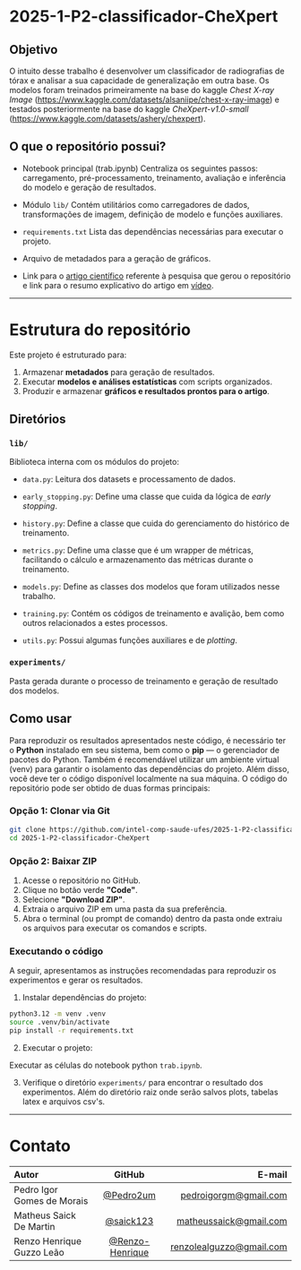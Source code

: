 # 2025-1-P2-classificador-CheXpert

## Objetivo

O intuito desse trabalho é desenvolver um classificador de radiografias de tórax e analisar a sua capacidade de generalização em outra base. Os modelos foram treinados primeiramente na base do kaggle *Chest X-ray Image* (<https://www.kaggle.com/datasets/alsaniipe/chest-x-ray-image>) e testados posteriormente na base do kaggle *CheXpert-v1.0-small* (<https://www.kaggle.com/datasets/ashery/chexpert>).

## O que o repositório possui?

* Notebook principal (trab.ipynb)
Centraliza os seguintes passos: carregamento, pré-processamento, treinamento, avaliação e inferência do modelo e geração de resultados.

* Módulo `lib/`
Contém utilitários como carregadores de dados, transformações de imagem, definição de modelo e funções auxiliares.

* `requirements.txt`
Lista das dependências necessárias para executar o projeto.

* Arquivo de metadados para a geração de gráficos.

* Link para o [artigo científico](./Transfer_Learning_para_Generalizacao_de_Redes_Neurais_Convolucionais_em_Radiografias_de_Torax.pdf) referente à pesquisa que gerou o repositório e link para o resumo explicativo do artigo em [vídeo](https://youtu.be/h2hNoge2ouY).

---
# Estrutura do repositório
Este projeto é estruturado para:
1. Armazenar **metadados** para geração de resultados.
2. Executar **modelos e análises estatísticas** com scripts organizados.
3. Produzir e armazenar **gráficos e resultados prontos para o artigo**.

## Diretórios

### `lib/`
Biblioteca interna com os módulos do projeto:

* `data.py`: Leitura dos datasets e processamento de dados.

* `early_stopping.py`: Define uma classe que cuida da lógica de *early stopping*.
  
* `history.py`: Define a classe que cuida do gerenciamento do histórico de treinamento.
  
* `metrics.py`: Define uma classe que é um wrapper de métricas, facilitando o cálculo e armazenamento das métricas durante o treinamento.
  
* `models.py`: Define as classes dos modelos que foram utilizados nesse trabalho.
  
* `training.py`: Contém os códigos de treinamento e avalição, bem como outros relacionados a estes processos.

* `utils.py`: Possui algumas funções auxiliares e de *plotting*.

### `experiments/`
Pasta gerada durante o processo de treinamento e geração de resultado dos modelos.


## Como usar

Para reproduzir os resultados apresentados neste código, é necessário ter o **Python** instalado em seu sistema, bem como o **pip** — o gerenciador de pacotes do Python. Também é recomendável utilizar um ambiente virtual (venv) para garantir o isolamento das dependências do projeto. Além disso, você deve ter o código disponível localmente na sua máquina. O código do repositório pode ser obtido de duas formas principais:

### Opção 1: Clonar via Git

```bash
git clone https://github.com/intel-comp-saude-ufes/2025-1-P2-classificador-CheXpert.git
cd 2025-1-P2-classificador-CheXpert
```

### Opção 2: Baixar ZIP

1. Acesse o repositório no GitHub.
2. Clique no botão verde **"Code"**.
3. Selecione **"Download ZIP"**.
4. Extraia o arquivo ZIP em uma pasta da sua preferência.
5. Abra o terminal (ou prompt de comando) dentro da pasta onde extraiu os arquivos para executar os comandos e scripts.

### Executando o código
A seguir, apresentamos as instruções recomendadas para reproduzir os experimentos e gerar os resultados.

1. Instalar dependências do projeto:

```bash
python3.12 -m venv .venv
source .venv/bin/activate
pip install -r requirements.txt
```

2.  Executar o projeto:

Executar as células do notebook python `trab.ipynb`.

3. Verifique o diretório `experiments/` para encontrar o resultado dos experimentos. Além do diretório raiz onde serão salvos plots, tabelas latex e arquivos csv's.

---
# Contato
| Autor                 | GitHub               | E-mail               |
| :---------------- | :------: | ----: |
| Pedro Igor Gomes de Morais | [@Pedro2um](https://github.com/Pedro2um) | pedroigorgm@gmail.com |
| Matheus Saick De Martin | [@saick123](https://github.com/saick123) | matheussaick@gmail.com |
| Renzo Henrique Guzzo Leão | [@Renzo-Henrique](https://github.com/seuusuario) | renzolealguzzo@gmail.com |
